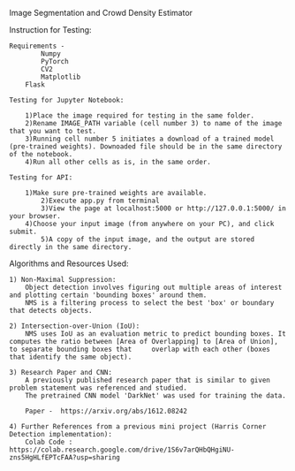 Image Segmentation and Crowd Density Estimator

Instruction for Testing:

	Requirements -
        	Numpy
        	PyTorch
        	CV2
        	Matplotlib
		Flask

	Testing for Jupyter Notebook:
	
		1)Place the image required for testing in the same folder.
    	2)Rename IMAGE_PATH variable (cell number 3) to name of the image that you want to test.
     	3)Running cell number 5 initiates a download of a trained model (pre-trained weights). Downoaded file should be in the same directory of the notebook.
    	4)Run all other cells as is, in the same order.

	Testing for API:
	
		1)Make sure pre-trained weights are available.
	    	2)Execute app.py from terminal
	    	3)View the page at localhost:5000 or http://127.0.0.1:5000/ in your browser.
		4)Choose your input image (from anywhere on your PC), and click submit.
	    	5)A copy of the input image, and the output are stored directly in the same directory.
    

Algorithms and Resources Used:
    
    1) Non-Maximal Suppression:
        Object detection involves figuring out multiple areas of interest and plotting certain 'bounding boxes' around them.
        NMS is a filtering process to select the best 'box' or boundary that detects objects.
	
    2) Intersection-over-Union (IoU):
        NMS uses IoU as an evaluation metric to predict bounding boxes. It computes the ratio between [Area of Overlapping] to [Area of Union], to separate bounding boxes that 	overlap with each other (boxes that identify the same object).

    3) Research Paper and CNN:
        A previously published research paper that is similar to given problem statement was referenced and studied.
        The pretrained CNN model 'DarkNet' was used for training the data.

        Paper -  https://arxiv.org/abs/1612.08242
        
    4) Further References from a previous mini project (Harris Corner Detection implementation):
        Colab Code : https://colab.research.google.com/drive/1S6v7arQHbQHgiNU-zns5HgHLfEPTcFAA?usp=sharing

        
